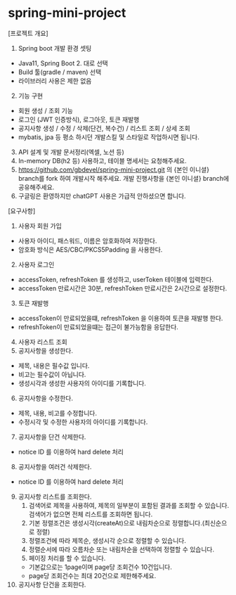 # spring-mini-project

[프로젝트 개요]

1.	Spring boot 개발 환경 셋팅
* Java11, Spring Boot 2. 대로 선택
* Build 툴(gradle / maven) 선택
* 라이브러리 사용은 제한 없음
2.	기능 구현
* 회원 생성 / 조회 기능
* 로그인 (JWT 인증방식), 로그아웃, 토큰 재발행
* 공지사항 생성 / 수정 / 삭제(단건, 복수건) / 리스트 조회 / 상세 조회
* mybatis, jpa 등 평소 하시던 개발스킬 및 스타일로 작업하시면 됩니다.
3.	API 설계 및 개발 문서정리(엑셀, 노션 등)
4.	In-memory DB(h2 등) 사용하고, 테이블 명세서는 요청해주세요.
5.	https://github.com/gbdevel/spring-mini-project.git 의 {본인 이니셜} branch를 fork 하여 개발시작 해주세요. 개발 진행사항을 {본인 이니셜} branch에 공유해주세요.
6.	구글링은 환영하지만 chatGPT 사용은 가급적 안하셨으면 합니다.

[요구사항]
1. 사용자 회원 가입
* 사용자 아이디, 패스워드, 이름은 암호화하여 저장한다.
* 암호화 방식은 AES/CBC/PKCS5Padding 을 사용한다.
2. 사용자 로그인 
* accessToken, refreshToken 를 생성하고, userToken 테이블에 입력한다.
* accessToken 만료시간은 30분, refreshToken 만료시간은 2시간으로 설정한다.
3. 토큰 재발행
* accessToken이 만료되었을떄, refreshToken 을 이용하여 토큰을 재발행 한다.
* refreshToken이 만료되었을떄는 접근이 불가능함을 응답한다.
4. 사용자 리스트 조회
5. 공지사항을 생성한다.
* 제목, 내용은 필수값 입니다.
* 비고는 필수값이 아닙니다.
* 생성시각과 생성한 사용자의 아이디를 기록합니다.
6. 공지사항을 수정한다.
* 제목, 내용, 비고를 수정합니다.
* 수정시각 및 수정한 사용자의 아이디를 기록합니다.
7. 공지사항을 단건 삭제한다. 
* notice ID 를 이용하여 hard delete 처리
8. 공지사항을 여러건 삭제한다. 
* notice ID 를 이용하여 hard delete 처리
9. 공지사항 리스트를 조회한다.
	1. 검색어로 제목을 사용하여, 제목의 일부분이 포함된 결과를 조회할 수 있습니다.  
	검색어가 없으면 전체 리스트를 조회하면 됩니다.
	2. 기본 정렬조건은 생성시각(createAt)으로 내림차순으로 정렬합니다.(최신순으로 정렬)
	3. 정렬조건에 따라 제목순, 생성시각 순으로 정렬할 수 있습니다.
	4. 정렬순서에 따라 오름차순 또는 내림차순을 선택하여 정렬할 수 있습니다.
	5. 페이징 처리를 할 수 있습니다. 
    *	기본값으로는  1page이며 page당 조회건수 10건입니다.
    *	page당 조회건수는 최대 20건으로 제한해주세요.
10. 공지사항 단건을 조회한다.